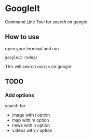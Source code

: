 # GoogleIt

Command Line Tool for search on google

## How to use

open your terminal and run

`googleit nodejs`

This will search `nodejs` on google

## TODO

### Add options

search for

- image with i option
- map with m option
- news with n option
- videos with v option

